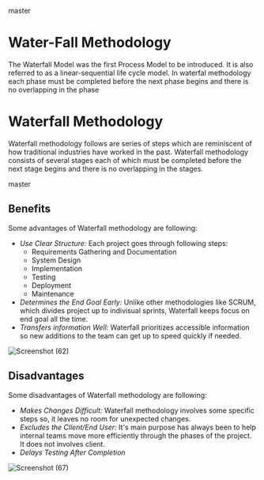  master
# Water-Fall Methodology
The Waterfall Model was the first Process Model to be introduced. It is also referred to as a linear-sequential life cycle model.
In waterfal methodology each phase must be completed before the next phase begins and there is no overlapping in the phase  

# Waterfall Methodology
Waterfall methodology follows are series of steps which are reminiscent of how traditional industries have worked in the past. Waterfall methodology consists of several stages each of which must be completed before the next stage begins and there is no overlapping in the stages.

master
## Benefits
Some advantages of Waterfall methodology are following:
+ *Use Clear Structure:* Each project goes through following steps:
    + Requirements Gathering and Documentation
    + System Design
    + Implementation
    + Testing
    + Deployment
    + Maintenance
+ *Determines the End Goal Early:* Unlike other methodologies like SCRUM, which divides project up to indivisual sprints, Waterfall keeps focus on end goal all the time.   
+ *Transfers information Well:* Waterfall prioritizes accessible information so new additions to the team can get up to speed quickly if needed.
   
![Screenshot (62)](https://user-images.githubusercontent.com/46266421/66420887-a9e4a180-e9bb-11e9-94d6-85f7e860679a.png)
## Disadvantages
 Some disadvantages of  Waterfall methodology are following:
+ *Makes Changes Difficult:* Waterfall methodology involves some specific steps so, it leaves no room for unexpected changes.
+ *Excludes the Client/End User:* It's main purpose has always been to help internal teams move more efficiently through the phases of the project. It does not involves client.
+ *Delays Testing After Completion*
 
![Screenshot (67)](https://user-images.githubusercontent.com/46266421/66422101-eb764c00-e9bd-11e9-8367-7628346e2d12.png)
